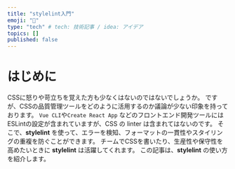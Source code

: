 ```yaml
---
title: "stylelint入門"
emoji: "🌊"
type: "tech" # tech: 技術記事 / idea: アイデア
topics: []
published: false
---
```

# はじめに
CSSに怒りや苛立ちを覚えた方も少なくはないのではないでしょうか。
ですが、CSSの品質管理ツールをどのように活用するのか議論が少ない印象を持っております。
`Vue CLI`や`Create React App` などのフロントエンド開発ツールには ESLintの設定が含まれていますが、CSS の linter は含まれてはないのです。
そこで、**stylelint** を使って、エラーを検知、フォーマットの一貫性やスタイリングの重複を防ぐことができます。
チームでCSSを書いたり、生産性や保守性を高めたいときに **stylelint** は活躍してくれます。
この記事は、**stylelint** の使い方を紹介します。

